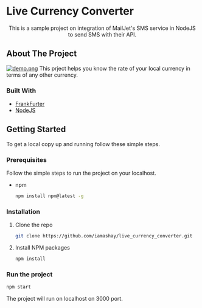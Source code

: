 # Live Currency Converter

  <p align="center">
This is a sample project on integration of MailJet's SMS service in NodeJS to send SMS with their API. <br />




<!-- ABOUT THE PROJECT -->
## About The Project

[![demo.png](https://i.postimg.cc/yNRfxvZq/Screenshot-from-2022-02-13-14-42-21.png)](https://postimg.cc/LqHk0kDv)
This prject helps you know the rate of your local currency in terms of any other currency.

### Built With

* [FrankFurter](https://frankfurter.app/)
* [NodeJS](https://nodejs.org/en/)



<!-- GETTING STARTED -->
## Getting Started

To get a local copy up and running follow these simple steps.

### Prerequisites

Follow the simple steps to run the project on your localhost.
  
* npm
  ```sh
  npm install npm@latest -g
  ```

### Installation

1. Clone the repo
   ```sh
   git clone https://github.com/iamashay/live_currency_converter.git
   ```
2. Install NPM packages
   ```sh
   npm install
   ```
   
### Run the project
   ```sh
   npm start
   ```
The project will run on localhost on 3000 port.


